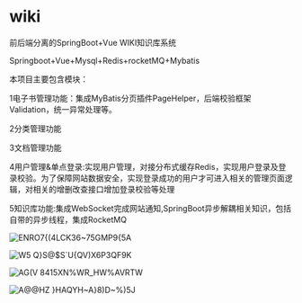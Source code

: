 # wiki
前后端分离的SpringBoot+Vue WIKI知识库系统


Springboot+Vue+Mysql+Redis+rocketMQ+Mybatis

本项目主要包含模块：

1电子书管理功能：集成MyBatis分页插件PageHelper，后端校验框架Validation，统一异常处理等。

2分类管理功能

3文档管理功能

4用户管理&单点登录:实现用户管理，对接分布式缓存Redis，实现用户登录及登录校验。为了保障网站数据安全，实现登录成功的用户才可进入相关的管理页面逻辑，对相关的增删改查接口增加登录校验等处理

5知识库功能:集成WebSocket完成网站通知,SpringBoot异步解耦相关知识，包括自带的异步线程，集成RocketMQ
                  
                  
 
 
![ENRO7{(4LCK36~75GMP9{5A](https://user-images.githubusercontent.com/57619422/132276430-231766bc-432e-4bc5-b71d-482a8d37aed2.png)

![W5 Q}S@$S`U{QV)X6P3QF9K](https://user-images.githubusercontent.com/57619422/132276436-4b9e231a-a4f5-4539-9efd-058042b36001.png)

![AG(V 8415XN%WR_HW%AVRTW](https://user-images.githubusercontent.com/57619422/132276442-e16539cb-54ea-4afd-91f1-c68bc96ca26f.png)

![A@@HZ }HAQYH~A}8)D~%)5J](https://user-images.githubusercontent.com/57619422/132276449-4b8ee632-a40c-4d5f-bee4-bcb990ac1e60.png)

                  

































